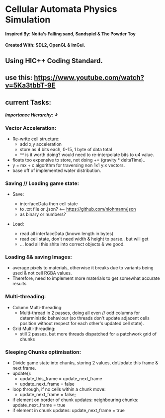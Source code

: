 # Cellular Automata Physics Simulation

#### Inspired By: Noita's Falling sand, Sandspiel & The Powder Toy

#### Created With: SDL2, OpenGL & ImGui.

## Using HIC++ Coding Standard.

## use this: https://www.youtube.com/watch?v=5Ka3tbbT-9E

## current Tasks:

##### Importance Hierarchy: ↓

### Vector Acceleration:

- Re-write cell structure:
  - add x,y acceleration
  - store as 4 bits each, 0-15, 1 byte of data total
  - ^^ is it worth doing? would need to re-interpolate bits to u4 value.
- floats too expensive to store, not doing += (gravity \* deltaTime)..
- y = mx + c algorithm for traversing non 1x1 y:x vectors.
- base off of implemented water distribution.

### Saving // Loading game state:

- Save:

  - interfaceData then cell state
  - to .txt file or .json? <-- https://github.com/nlohmann/json
  - as binary or numbers?

- Load:
  - read all interfaceData (known length in bytes)
  - read cell state, don't need width & height to parse.. but will get
  - ... load all this shite into correct objects & we good.

### Loading && saving Images:

- average pixels to materials, otherwise it breaks due to variants
  being used & not cell RGBA values.
- Therefore, need to implement more materials to get somewhat accurate results

### Multi-threading:

- Column Multi-threading:
  - Multi-thread in 2 passes, doing all even // odd columns for deterministic behaviour (so threads don't update adjacent cells position without respect for each other's updated cell state).
- Grid Multi-threading:
  - still 2 passes, but more threads dispatched for a patchwork grid of chunks

### Sleeping Chunks optimisation:

- Divide game state into chunks, storing 2 values, doUpdate this frame & next frame.
- update():
  - update_this_frame = update_next_frame
  - update_next_frame = false
- loop through, if no cells within a chunk move:
  - update_next_frame = false;
- if element on border of chunk updates: neighbouring chunks: update_next_frame = true
- if element in chunk updates: update_next_frame = true

